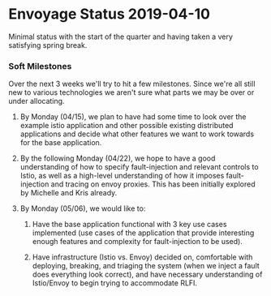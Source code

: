 # Envoyage Status 2019-04-10

Minimal status with the start of the quarter and having taken a very satisfying spring break.

### Soft Milestones
Over the next 3 weeks we'll try to hit a few milestones. Since we're all still new
to various technologies we aren't sure what parts we may be over or under allocating.

1. By Monday (04/15), we plan to have had some time to look over the example istio application
   and other possible existing distributed applications and decide what other features we
   want to work towards for the base application.
   
2. By the following Monday (04/22), we hope to have a good understanding of how to specify
   fault-injection and relevant controls to Istio, as well as a high-level understanding of
   how it imposes fault-injection and tracing on envoy proxies. This has been initially explored
   by Michelle and Kris already.
   
3. By Monday (05/06), we would like to:

   1. Have the base application functional with 3 key use cases implemented (use cases of the
      application that provide interesting enough features and complexity for fault-injection
      to be used).
      
   2. Have infrastructure (Istio vs. Envoy) decided on, comfortable with deploying, breaking,
      and triaging the system (when we inject a fault does everything look correct), and have
      necessary understanding of Istio/Envoy to begin trying to accommodate RLFI.
